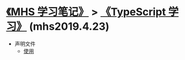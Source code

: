 # [《MHS 学习笔记》] > [《TypeScript 学习》] (mhs2019.4.23)

- 声明文件
  - [使用]


##
[《MHS 学习笔记》]: https://mhsnet.github.io/mhsstudynotes/ "《MHS 学习笔记》"
[《TypeScript 学习》]: https://mhsnet.github.io/mhsstudynotes/typescript/index.html "《TypeScript 学习》"

[使用]: https://mhsnet.github.io/mhsstudynotes/typescript/declaration-files/consumption.html "使用"